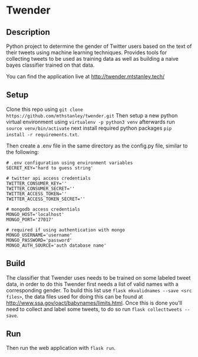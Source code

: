 Twender
=======

Description
-----------
Python project to determine the gender of Twitter users based on the text of
their tweets using machine learning techniques. Provides tools for collecting
tweets to be used as training data as well as building a naive bayes classifier
trained on that data.

You can find the application live at <http://twender.mtstanley.tech/>

Setup
-----
Clone this repo using `git clone https://github.com/mthstanley/twender.git`
Then setup a new python virtual environment using `virtualenv -p python3 venv`
afterwards run `source venv/bin/activate` next install required python packages 
`pip install -r requirements.txt`. 

Then create a .env file in the same directory as the config.py file, similar to the following:

```
# .env configuration using environment variables
SECRET_KEY='hard to guess string'

# twitter api access credentials
TWITTER_CONSUMER_KEY=''
TWITTER_CONSUMER_SECRET=''
TWITTER_ACCESS_TOKEN=''
TWITTER_ACCESS_TOKEN_SECRET=''

# mongodb access credentials
MONGO_HOST='localhost'
MONGO_PORT='27017'

# required if using authentication with mongo
MONGO_USERNAME='username'
MONGO_PASSWORD='password'
MONGO_AUTH_SOURCE='auth database name'
```

Build
-----
The classifier that Twender uses needs to be trained on some labeled tweet data, in 
order to do this Twender first needs a list of valid names with a corresponding gender.
To build this list use `flask mkvalidnames --save <src files>`, the data files used for doing 
this can be found at <http://www.ssa.gov/oact/babynames/limits.html>. Once this is done you'll
need to collect and label some tweets, to do so run `flask collecttweets --save`.

Run
---
Then run the web application with `flask run`.
